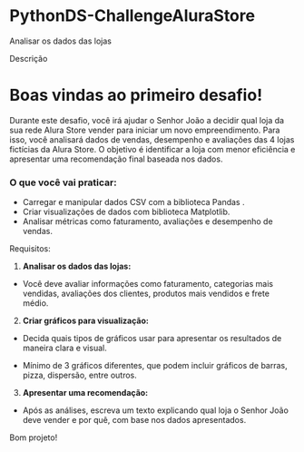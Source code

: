 # PythonDS-ChallengeAluraStore
Analisar os dados das lojas

Descrição
# Boas vindas ao primeiro desafio!
Durante este desafio, você irá ajudar o Senhor João a decidir qual loja da sua rede Alura Store vender para iniciar um novo empreendimento. Para isso, você analisará dados de vendas, desempenho e avaliações das 4 lojas fictícias da Alura Store. O objetivo é identificar a loja com menor eficiência e apresentar uma recomendação final baseada nos dados.

### O que você vai praticar:
- Carregar e manipular dados CSV com a biblioteca Pandas .
- Criar visualizações de dados com biblioteca Matplotlib.
- Analisar métricas como faturamento, avaliações e desempenho de vendas.

Requisitos:
1. **Analisar os dados das lojas:**

- Você deve avaliar informações como faturamento, categorias mais vendidas, avaliações dos clientes, produtos mais vendidos e frete médio.

2. **Criar gráficos para visualização:**

- Decida quais tipos de gráficos usar para apresentar os resultados de maneira clara e visual.

- Mínimo de 3 gráficos diferentes, que podem incluir gráficos de barras, pizza, dispersão, entre outros.

3. **Apresentar uma recomendação:**

- Após as análises, escreva um texto explicando qual loja o Senhor João deve vender e por quê, com base nos dados apresentados.

Bom projeto!
